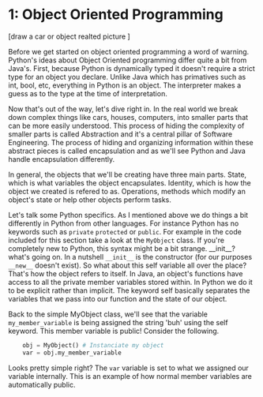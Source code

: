 # 1: Object Oriented Programming

[draw a car or object realted picture ]

Before we get started on object oriented programming a word of warning. Python's
ideas about Object Oriented programming differ quite a bit from Java's. First, because
Python is dynamically typed it doesn't require a strict type for an object you
declare. Unlike Java which has primatives such as int, bool, etc, everything in
Python is an object. The interpreter makes a guess as to the type at the time of
interpretation.

Now that's out of the way, let's dive right in. In the real world we break down
complex things like cars, houses, computers, into smaller parts that can be more
easily understood. This process of hiding the complexity of smaller parts is
called Abstraction and it's a central pillar of Software Engineering. The process
of hiding and organizing information within these abstract pieces is called
encapsulation and as we'll see Python and Java handle encapsulation differently.

In general, the objects that we'll be creating have three main parts. State, which
is what variables the object encapsulates. Identity, which is how the object we
created is refered to as. Operations, methods which modify an object's state or
help other objects perform tasks.

Let's talk some Python specifics. As I mentioned above we do things a bit differently
in Python from other languages. For instance Python has no keywords such as ``private``
``protected`` or ``public``. For example in the code included for this section
take a look at the ``MyObject`` class. If you're completely new to Python, this
syntax might be a bit strange. \_\_init\_\_? what's going on. In a nutshell ``__init__``
is the constructor (for our purposes ``__new__`` doesn't exist). So what about this
self variable all over the place? That's how the object refers to itself. In Java,
an object's functions have access to all the private member variables stored within.
In Python we do it to be explicit rather than implicit. The keyword self basically
separates the variables that we pass into our function and the state of our object.

Back to the simple MyObject class, we'll see that the variable ``my_member_variable``
is being assigned the string 'buh' using the self keyword. This member variable
is public! Consider the following.

```python
    obj = MyObject() # Instanciate my object
    var = obj.my_member_variable
```

Looks pretty simple right? The ``var`` variable is set to what we assigned our
variable internally. This is an example of how normal member variables are
automatically public.
